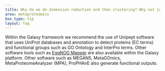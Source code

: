 ```yaml
---
title: Why do we do dimension reduction and then clustering? Why not just cluster on the actual data?
area: metaproteomics
box_type: tip
layout: faq
---
```


Within the Galaxy framework we recommend the use of Unipept software that uses UniProt databases and annotation to detect proteins (EC terms) and functional groups such as GO Ontology and InterPro terms. Other software tools such as [EggNOG Mapper](https://journals.plos.org/plosone/article?id=10.1371/journal.pone.0241503) are also available within the Galaxy platform. Other software such as MEGAN5, MetaGOmics, MetaProteomeAnalyzer (MPA), ProPHAnE also generate functional outputs.
